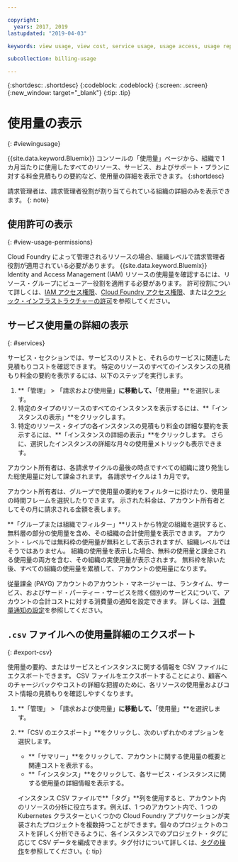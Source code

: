 ```yaml
---

copyright:
  years: 2017, 2019
lastupdated: "2019-04-03"

keywords: view usage, view cost, service usage, usage access, usage report

subcollection: billing-usage

---
```


{:shortdesc: .shortdesc}
{:codeblock: .codeblock}
{:screen: .screen}
{:new_window: target="_blank"}
{:tip: .tip}


# 使用量の表示
{: #viewingusage}

{{site.data.keyword.Bluemix}} コンソールの「使用量」ページから、組織で 1 カ月当たりに使用したすべてのリソース、サービス、およびサポート・プランに対する料金見積もりの要約など、使用量の詳細を表示できます。
{:shortdesc}

請求管理者は、請求管理者役割が割り当てられている組織の詳細のみを表示できます。
{: note}


## 使用許可の表示
{: #view-usage-permissions}

Cloud Foundry によって管理されるリソースの場合、組織レベルで請求管理者役割が適用されている必要があります。 {{site.data.keyword.Bluemix}} Identity and Access Management (IAM) リソースの使用量を確認するには、リソース・グループにビューアー役割を適用する必要があります。 許可役割について詳しくは、[IAM アクセス権限](/docs/iam?topic=iam-userroles)、[Cloud Foundry アクセス権限](/docs/iam?topic=iam-cfaccess)、または[クラシック・インフラストラクチャーの許可](/docs/iam?topic=iam-infrapermission)を参照してください。

## サービス使用量の詳細の表示
{: #services}

サービス・セクションでは、サービスのリストと、それらのサービスに関連した見積もりコストを確認できます。 特定のリソースのすべてのインスタンスの見積もり料金の要約を表示するには、以下のステップを実行します。

1. **「管理」 > 「請求および使用量」**に移動して、**「使用量」**を選択します。
2. 特定のタイプのリソースのすべてのインスタンスを表示するには、**「インスタンスの表示」**をクリックします。  
3. 特定のリソース・タイプの各インスタンスの見積もり料金の詳細な要約を表示するには、**「インスタンスの詳細の表示」**をクリックします。 さらに、選択したインスタンスの詳細な月々の使用量メトリックも表示できます。

アカウント所有者は、各請求サイクルの最後の時点ですべての組織に渡り発生した総使用量に対して課金されます。 各請求サイクルは 1 カ月です。

アカウント所有者は、グループで使用量の要約をフィルターに掛けたり、使用量の時間フレームを選択したりできます。 示された料金は、アカウント所有者としてその月に請求される金額を表します。

**「グループまたは組織でフィルター」**リストから特定の組織を選択すると、無料層の部分の使用量を含め、その組織の合計使用量を表示できます。 アカウント・レベルでは無料枠の使用量が無料として表示されますが、組織レベルではそうではありません。 組織の使用量を表示した場合、無料の使用量と課金される使用量の両方を含む、その組織の実使用量が表示されます。 無料枠を除いた後、すべての組織の使用量を累積して、アカウントの使用量になります。

従量課金 (PAYG) アカウントのアカウント・マネージャーは、ランタイム、サービス、およびサード・パーティー・サービスを除く個別のサービスについて、アカウントの合計コストに対する消費量の通知を設定できます。 詳しくは、[消費量通知の設定](/docs/billing-usage?topic=billing-usage-spending)を参照してください。

## `.csv` ファイルへの使用量詳細のエクスポート
{: #export-csv}

使用量の要約、またはサービスとインスタンスに関する情報を CSV ファイルにエクスポートできます。 CSV ファイルをエクスポートすることにより、顧客へのチャージバックやコストの詳細な把握のために、各リソースの使用量およびコスト情報の見積もりを確認しやすくなります。

1. **「管理」 > 「請求および使用量」**に移動して、**「使用量」**を選択します。
1. **「CSV のエクスポート」**をクリックし、次のいずれかのオプションを選択します。
   - **「サマリー」**をクリックして、アカウントに関する使用量の概要と関連コストを表示する。
   - **「インスタンス」**をクリックして、各サービス・インスタンスに関する使用量の詳細情報を表示する。

   インスタンス CSV ファイルで**「タグ」**列を使用すると、アカウント内のリソースの分析に役立ちます。例えば、1 つのアカウント内で、1 つの Kubernetes クラスターといくつかの Cloud Foundry アプリケーションが実装されたプロジェクトを複数持つことができます。個々のプロジェクトのコストを詳しく分析できるように、各インスタンスでのプロジェクト・タグに応じて CSV データを編成できます。タグ付けについて詳しくは、[タグの操作](/docs/resources?topic=resources-tag)を参照してください。{: tip}
